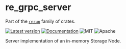 # re_grpc_server

Part of the [`rerun`](https://github.com/rerun-io/rerun) family of crates.

[![Latest version](https://img.shields.io/crates/v/re_grpc_server.svg)](https://crates.io/crates/re_grpc_server)
[![Documentation](https://docs.rs/re_grpc_server/badge.svg)](https://docs.rs/re_grpc_server)
![MIT](https://img.shields.io/badge/license-MIT-blue.svg)
![Apache](https://img.shields.io/badge/license-Apache-blue.svg)

Server implementation of an in-memory Storage Node.
